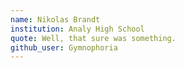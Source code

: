 ```yaml
---
name: Nikolas Brandt
institution: Analy High School
quote: Well, that sure was something.
github_user: Gymnophoria
---
```


